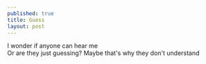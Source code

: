 ```yaml
---
published: true
title: Guess
layout: post
---
```

I wonder if anyone can hear me
<br/>
Or are they just guessing? Maybe that's why they don't understand